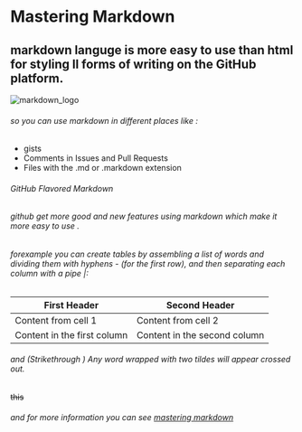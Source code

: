 # Mastering Markdown
## markdown languge is more easy to use than html for styling ll forms of writing on the GitHub platform.
![markdown_logo](https://cdn1.iconfinder.com/data/icons/logos-and-brands-3/512/205_Markdown_logo_logos-512.png)
###### so you can use markdown in different places like :
* gists
* Comments in Issues and Pull Requests
* Files with the .md or .markdown extension
###### _GitHub Flavored Markdown_
###### github get more good and new features using markdown which make it more easy to use .
###### forexample you can create tables by assembling a list of words and dividing them with hyphens - (for the first row), and then separating each column with a pipe |:
First Header | Second Header
------------ | -------------
Content from cell 1 | Content from cell 2
Content in the first column | Content in the second column
###### and (Strikethrough ) Any word wrapped with two tildes will appear crossed out.
~~this~~ 
###### and for more information you can see [mastering markdown](https://guides.github.com/features/mastering-markdown/)
